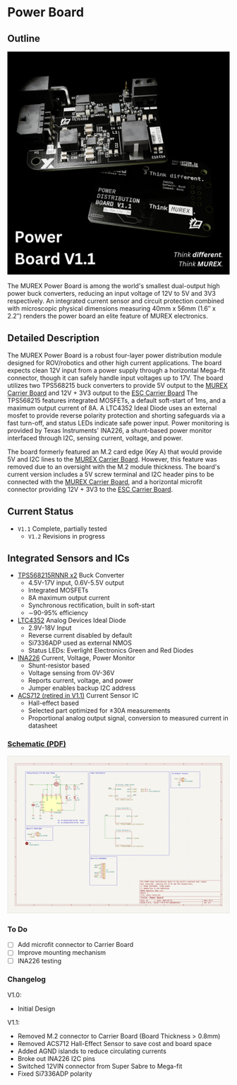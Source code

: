 # Power Board

## Outline

![Raytraced Render](../../img/power_board_v1.1_release.png)

The MUREX Power Board is among the world's smallest dual-output high power buck converters, reducing an input voltage of 12V to 5V and 3V3 respectively. An integrated current sensor and circuit protection combined with microscopic physical dimensions measuring 40mm x 56mm (1.6″ x 2.2″) renders the power board an elite feature of MUREX electronics.

## Detailed Description

The MUREX Power Board is a robust four-layer power distribution module designed for ROV/robotics and other high current applications. The board expects clean 12V input from a power supply through a horizontal Mega-fit connector, though it can safely handle input voltages up to 17V. The board utilizes two TPS568215 buck converters to provide 5V output to the [MUREX Carrier Board](https://docs.murexrobotics.com/elec/boards/carrier.html) and 12V + 3V3 output to the [ESC Carrier Board](https://docs.murexrobotics.com/elec/boards/esc_carrier.html) The TPS568215 features integrated MOSFETs, a default soft-start of 1ms, and a maximum output current of 8A. A LTC4352 Ideal Diode uses an external mosfet to provide reverse polarity protection and shorting safeguards via a fast turn-off, and status LEDs indicate safe power input. Power monitoring is provided by Texas Instruments' INA226, a shunt-based power monitor interfaced through I2C, sensing current, voltage, and power. 

The board formerly featured an M.2 card edge (Key A) that would provide 5V and I2C lines to the [MUREX Carrier Board](https://docs.murexrobotics.com/elec/boards/carrier.html). However, this feature was removed due to an oversight with the M.2 module thickness. The board's current version includes a 5V screw terminal and I2C header pins to be connected with the [MUREX Carrier Board](https://docs.murexrobotics.com/elec/boards/carrier.html), and a horizontal microfit connector providing 12V + 3V3 to the [ESC Carrier Board](https://docs.murexrobotics.com/elec/boards/esc_carrier.html).

## Current Status

- `V1.1` Complete, partially tested
  - `V1.2` Revisions in progress

## Integrated Sensors and ICs

- [TPS568215RNNR x2](https://www.ti.com/product/TPS568215?dcmp=dsproject&hqs=pf) Buck Converter
  - 4.5V-17V input, 0.6V-5.5V output
  - Integrated MOSFETs
  - 8A maximum output current
  - Synchronous rectification, built in soft-start
  - ∼90-95% efficiency
- [LTC4352](https://www.analog.com/en/products/ltc4352.html) Analog Devices Ideal Diode
  - 2.9V-18V Input
  - Reverse current disabled by default
  - Si7336ADP used as external NMOS
  - Status LEDs: Everlight Electronics Green and Red Diodes
- [INA226](https://www.ti.com/product/INA226) Current, Voltage, Power Monitor
  - Shunt-resistor based
  - Voltage sensing from 0V-36V
  - Reports current, voltage, and power
  - Jumper enables backup I2C address
- [ACS712 (retired in V1.1)](https://www.allegromicro.com/en/products/sense/current-sensor-ics/zero-to-fifty-amp-integrated-conductor-sensor-ics/acs712) Current Sensor IC
  - Hall-effect based
  - Selected part optimized for ±30A measurements
  - Proportional analog output signal, conversion to measured current in datasheet

### [Schematic (PDF)](../pdf/schematics/power_v1.1_schematic.pdf)

![Schematic Preview](../../img/power_board_schematic_preview.png)

### To Do

- [ ] Add microfit connector to Carrier Board
- [ ] Improve mounting mechanism
- [ ] INA226 testing

### Changelog

V1.0:

- Initial Design

V1.1:

- Removed M.2 connector to Carrier Board (Board Thickness > 0.8mm)
- Removed ACS712 Hall-Effect Sensor to save cost and board space
- Added AGND islands to reduce circulating currents
- Broke out INA226 I2C pins
- Switched 12VIN connector from Super Sabre to Mega-fit
- Fixed Si7336ADP polarity
